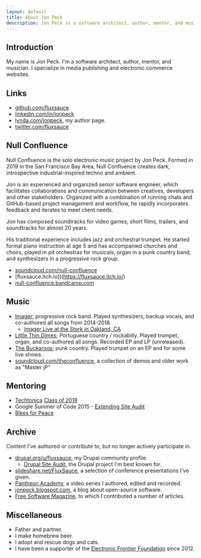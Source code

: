 ```yaml
---
layout: default
title: About Jon Peck
description: Jon Peck is a software architect, author, mentor, and musician.
---
```

## Introduction

My name is Jon Peck. I'm a software architect, author, mentor, and musician. I specialize in media publishing and electronic commerce websites.

## Links

* [github.com/fluxsauce](https://github.com/fluxsauce)
* [linkedin.com/in/jonpeck](https://www.linkedin.com/in/jonpeck)
* [lynda.com/jonpeck](https://lynda.com/jonpeck), my author page.
* [twitter.com/fluxsauce](https://twitter.com/fluxsauce)

## Null Confluence

Null Confluence is the solo electronic music project by Jon Peck. Formed in 2019 in the San Francisco Bay Area, Null Confluence creates dark, introspective industrial-inspired techno and ambient.

Jon is an experienced and organized senior software engineer, which facilitates collaborations and communication between creatives, developers and other stakeholders. Organized with a combination of running chats and GitHub-based project management and workflow, he rapidly incorporates feedback and iterates to meet client needs.

Jon has composed soundtracks for video games, short films, trailers, and soundtracks for almost 20 years.

His traditional experience includes jazz and orchestral trumpet. He started formal piano instruction at age 5 and has accompanied churches and choirs, played in pit orchestras for musicals, organ in a punk country band, and synthesizers in a progressive rock group.

* [soundcloud.com/null-confluence](https://soundcloud.com/null-confluence/)
* [fluxsauce.itch.io])(https://fluxsauce.itch.io/)
* [null-confluence.bandcamp.com](https://null-confluence.bandcamp.com/)

## Music

* [Imager](http://www.imagermusic.com/); progressive rock band. Played synthesizers, backup vocals, and co-authored all songs from 2014-2018.
  * [Imager Live at the Stork in Oakland, CA](https://soundcloud.com/imager-music/imager-live-stork-oakland-ca-may-28-2016)
* [Little Thin Dimes](https://littlethindimes.bandcamp.com/); Portuguese country / rockabilly. Played trumpet, organ, and co-authored all songs. Recorded EP and LP (unreleased).
* [The Buckaroos](https://thefuckingbuckaroos.bandcamp.com/album/los-pinches-vaqueroos-puro-pinchi-pari); punk country. Played trumpet on an EP and for some live shows.
* [soundcloud.com/theconfluence](https://soundcloud.com/theconfluence), a collection of demos and older work as "Master jP"

## Mentoring

* [Techtonica](https://techtonica.org/) [Class of 2018](https://medium.com/techtonica/techtonicas-apprentices-are-ready-for-liftoff-976cf1b9e7d2)
* Google Summer of Code 2015 - [Extending Site Audit](https://www.google-melange.com/archive/gsoc/2015/orgs/drupal/projects/shivanshuag.html)
* [Bikes for Peace](https://www.peacecouncil.net/bikes4peace)

## Archive

Content I've authored or contribute to, but no longer actively participate in.

* [drupal.org/u/fluxsauce](https://www.drupal.org/u/fluxsauce), my Drupal community profile.
  * [Drupal Site Audit](https://drupal.org/project/site_audit), the Drupal project I'm best known for.
* [slideshare.net/FluxSauce](https://www.slideshare.net/FluxSauce/presentations), a selection of conference presentations I've given.
* [Pantheon Academy](https://www.youtube.com/watch?v=UZgMQ7DIxo8&list=PL06Pxw-jVkN085OawfNr0m3ztnffkZSST), a video series I authored, edited and recorded.
* [jonpeck.blogspot.com](https://jonpeck.blogspot.com/), a blog about open-source software.
* [Free Software Magazine](http://freesoftwaremagazine.com/authors/Jon%20Peck/), to which I contributed a number of articles.

## Miscellaneous

* Father and partner.
* I make homebrew beer.
* I adopt and rescue dogs and cats.
* I have been a supporter of the [Electronic Frontier Foundation](https://www.eff.org/) since 2012.

